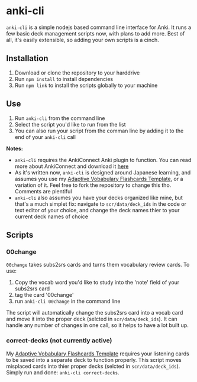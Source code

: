 # anki-cli #

`anki-cli` is a simple nodejs based command line interface for Anki. It runs a few basic deck management scripts now, with plans to add more. Best of all, it's easily extensible, so adding your own scripts is a cinch.

## Installation ##

1. Download or clone the repository to your harddrive
2. Run `npm install` to install dependencies
3. Run `npm link` to install the scripts globally to your machine

## Use ##

1. Run `anki-cli` from the command line
2. Select the script you'd like to run from the list
3. You can also run your script from the comman line by adding it to the end of your `anki-cli` call

__Notes:__ 

* `anki-cli` requires the AnkiConnect Anki plugin to function. You can read more about AnkiConnect and download it [here](https://ankiweb.net/shared/info/2055492159)
* As it's written now, `anki-cli` is designed around Japanese learning, and assumes you use my [Adaptive Vobabulary Flashcards Template](https://github.com/towercity/anki-adaptive-vobabulary-flashcards), or a variation of it. Feel free to fork the repository to change this tho. Comments are plentiful
* `anki-cli` also assumes you have your decks organized like mine, but that's a much simplet fix: navigate to `scr/data/deck_ids` in the code or text editor of your choice, and change the deck names thier to your current deck names of choice

## Scripts ##

### 00change ###

`00change` takes subs2srs cards and turns them vocabulary review cards. To use:

1. Copy the vocab word you'd like to study into the 'note' field of your subs2srs card
2. tag the card '00change'
3. run `anki-cli 00change` in the command line

The script will automatically change the subs2srs card into a vocab card and move it into the proper deck (selcted in `scr/data/deck_ids`). It can handle any number of changes in one call, so it helps to have a lot built up.

### correct-decks (not currently active) ###

My [Adaptive Vobabulary Flashcards Template](https://github.com/towercity/anki-adaptive-vobabulary-flashcards) requires your listening cards to be saved into a separate deck to function properly. This script moves misplaced cards into thier proper decks (selcted in `scr/data/deck_ids`). Simply run and done: `anki-cli correct-decks`.